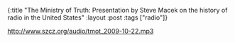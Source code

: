 {:title "The Ministry of Truth: Presentation by Steve Macek on the history of radio in the United States"
:layout :post
:tags  ["radio"]}

<http://www.szcz.org/audio/tmot_2009-10-22.mp3>

